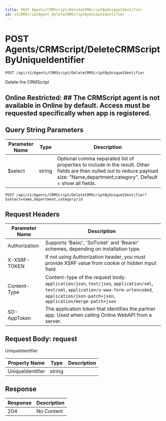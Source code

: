 ```yaml
---
title: POST Agents/CRMScript/DeleteCRMScriptByUniqueIdentifier
id: v1CRMScriptAgent_DeleteCRMScriptByUniqueIdentifier
---
```


# POST Agents/CRMScript/DeleteCRMScriptByUniqueIdentifier

```http
POST /api/v1/Agents/CRMScript/DeleteCRMScriptByUniqueIdentifier
```

Delete the CRMScript



## Online Restricted: ## The CRMScript agent is not available in Online by default. Access must be requested specifically when app is registered.





## Query String Parameters

| Parameter Name | Type |  Description |
|----------------|------|--------------|
| $select | string |  Optional comma separated list of properties to include in the result. Other fields are then nulled out to reduce payload size: "Name,department,category". Default = show all fields. |

```http
POST /api/v1/Agents/CRMScript/DeleteCRMScriptByUniqueIdentifier?$select=name,department,category/id
```


## Request Headers

| Parameter Name | Description |
|----------------|-------------|
| Authorization  | Supports 'Basic', 'SoTicket' and 'Bearer' schemes, depending on installation type. |
| X-XSRF-TOKEN   | If not using Authorization header, you must provide XSRF value from cookie or hidden input field |
| Content-Type | Content-type of the request body: `application/json`, `text/json`, `application/xml`, `text/xml`, `application/x-www-form-urlencoded`, `application/json-patch+json`, `application/merge-patch+json` |
| SO-AppToken | The application token that identifies the partner app. Used when calling Online WebAPI from a server. |

## Request Body: request  

UniqueIdentifier 

| Property Name | Type |  Description |
|----------------|------|--------------|
| UniqueIdentifier | string |  |


## Response


| Response | Description |
|----------------|-------------|
| 204 | No Content |